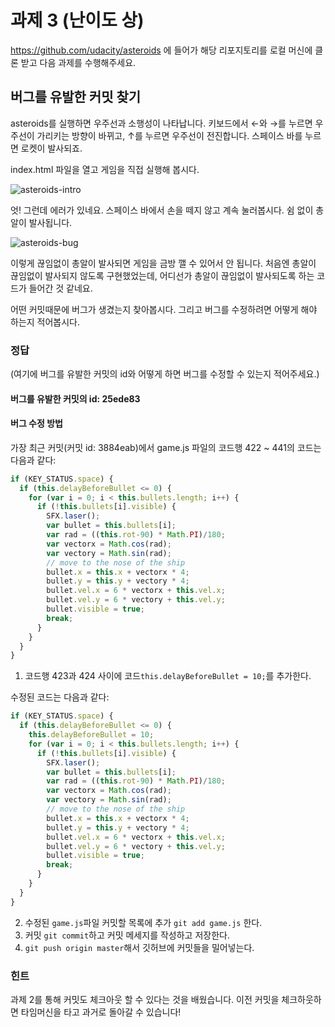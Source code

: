 # 과제 3 (난이도 상)

https://github.com/udacity/asteroids 에 들어가 해당 리포지토리를 로컬 머신에 클론 받고 다음 과제를 수행해주세요.

## 버그를 유발한 커밋 찾기

asteroids를 실행하면 우주선과 소행성이 나타납니다. 키보드에서 ←와 →를 누르면 우주선이 가리키는 방향이 바뀌고, ↑를 누르면 우주선이 전진합니다. 스페이스 바를 누르면 로켓이 발사되죠. 

index.html 파일을 열고 게임을 직접 실행해 봅시다.

![asteroids-intro](../resources/asteroids-intro.png)

엇! 그런데 에러가 있네요. 스페이스 바에서 손을 떼지 않고 계속 눌러봅시다. 쉼 없이 총알이 발사됩니다. 

![asteroids-bug](../resources/asteroids-bug.png)

이렇게 끊임없이 총알이 발사되면 게임을 금방 깰 수 있어서 안 됩니다. 처음엔 총알이 끊임없이 발사되지 않도록 구현했었는데, 어디선가 총알이 끊임없이 발사되도록 하는 코드가 들어간 것 같네요.

어떤 커밋때문에 버그가 생겼는지 찾아봅시다. 그리고 버그를 수정하려면 어떻게 해야 하는지 적어봅시다.

### 정답

(여기에 버그를 유발한 커밋의 id와 어떻게 하면 버그를 수정할 수 있는지 적어주세요.)

#### 버그를 유발한 커밋의 id: 25ede83

#### 버그 수정 방법

가장 최근 커밋(커밋 id: 3884eab)에서 game.js 파일의 코드행 422 ~ 441의 코드는 다음과 같다:
```JavaScript
if (KEY_STATUS.space) {
  if (this.delayBeforeBullet <= 0) {
    for (var i = 0; i < this.bullets.length; i++) {
      if (!this.bullets[i].visible) {
        SFX.laser();
        var bullet = this.bullets[i];
        var rad = ((this.rot-90) * Math.PI)/180;
        var vectorx = Math.cos(rad);
        var vectory = Math.sin(rad);
        // move to the nose of the ship
        bullet.x = this.x + vectorx * 4;
        bullet.y = this.y + vectory * 4;
        bullet.vel.x = 6 * vectorx + this.vel.x;
        bullet.vel.y = 6 * vectory + this.vel.y;
        bullet.visible = true;
        break;
      }
    }
  }
}
```
1. 코드행 423과 424 사이에 코드`this.delayBeforeBullet = 10;`를 추가한다.

수정된 코드는 다음과 같다:
```JavaScript
if (KEY_STATUS.space) {
  if (this.delayBeforeBullet <= 0) {
    this.delayBeforeBullet = 10;
    for (var i = 0; i < this.bullets.length; i++) {
      if (!this.bullets[i].visible) {
        SFX.laser();
        var bullet = this.bullets[i];
        var rad = ((this.rot-90) * Math.PI)/180;
        var vectorx = Math.cos(rad);
        var vectory = Math.sin(rad);
        // move to the nose of the ship
        bullet.x = this.x + vectorx * 4;
        bullet.y = this.y + vectory * 4;
        bullet.vel.x = 6 * vectorx + this.vel.x;
        bullet.vel.y = 6 * vectory + this.vel.y;
        bullet.visible = true;
        break;
      }
    }
  }
}
```
2. 수정된 `game.js`파일 커밋할 목록에 추가 `git add game.js` 한다.
3. 커밋 `git commit`하고 커밋 메세지를 작성하고 저장한다.
4. `git push origin master`해서 깃허브에 커밋들을 밀어넣는다.



### 힌트

과제 2를 통해 커밋도 체크아웃 할 수 있다는 것을 배웠습니다. 이전 커밋을 체크하웃하면 타임머신을 타고 과거로 돌아갈 수 있습니다!
